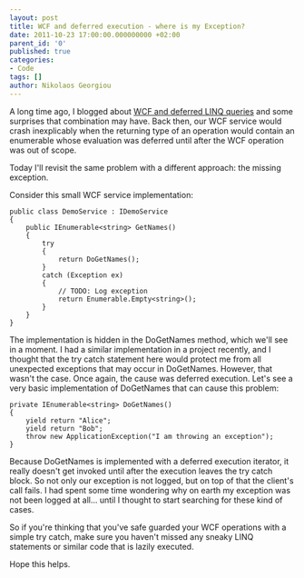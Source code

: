 ```yaml
---
layout: post
title: WCF and deferred execution - where is my Exception?
date: 2011-10-23 17:00:00.000000000 +02:00
parent_id: '0'
published: true
categories:
- Code
tags: []
author: Nikolaos Georgiou
---
```


A long time ago, I blogged about <a href="/2010/09/deferred-linq-queries-in-wcf-services" target="_blank">WCF and deferred LINQ queries</a> and some surprises that combination may have. Back then, our WCF service would crash inexplicably when the returning type of an operation would contain an enumerable whose evaluation was deferred until after the WCF operation was out of scope.

Today I'll revisit the same problem with a different approach: the missing exception.

Consider this small WCF service implementation:

```
public class DemoService : IDemoService
{
    public IEnumerable<string> GetNames()
    {
        try
        {
            return DoGetNames();
        }
        catch (Exception ex)
        {
            // TODO: Log exception
            return Enumerable.Empty<string>();
        }
    }
}
```

The implementation is hidden in the DoGetNames method, which we'll see in a moment. I had a similar implementation in a project recently, and I thought that the try catch statement here would protect me from all unexpected exceptions that may occur in DoGetNames. However, that wasn't the case. Once again, the cause was deferred execution. Let's see a very basic implementation of DoGetNames that can cause this problem:

```
private IEnumerable<string> DoGetNames()
{
    yield return "Alice";
    yield return "Bob";
    throw new ApplicationException("I am throwing an exception");
}
```

Because DoGetNames is implemented with a deferred execution iterator, it really doesn't get invoked until after the execution leaves the try catch block. So not only our exception is not logged, but on top of that the client's call fails. I had spent some time wondering why on earth my exception was not been logged at all... until I thought to start searching for these kind of cases.

So if you're thinking that you've safe guarded your WCF operations with a simple try catch, make sure you haven't missed any sneaky LINQ statements or similar code that is lazily executed.

Hope this helps.
